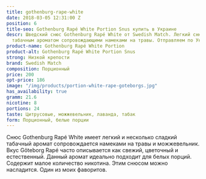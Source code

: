 ```yaml
---
title: gothenburg-rape-white
date: 2018-03-05 12:31:00 Z
position: 6
title-seo: Gothenburg Rapé White Portion Snus купить в Украине
descr: Шведский снюс Gothenburg Rapé White от Swedish Match. Легкий снюс с очень приятным
  табачным ароматом сопровождающими намеками на травы. Отправляем по Украине.
product-name: Gothenburg Rapé White Portion
product-alt: Gothenburg Rapé White Portion Snus
strong: Низкой крепости
brand: Swedish Match
composition: Порционный
price: 200
opt-price: 186
image: "/img/products/portion-white-rape-goteborgs.jpg"
has_availability: true
gramm: 21.6
nicotine: 8
portions: 24
taste: Цитрусовые, можжевельник, лаванда, табак
form: Порционный, белые порции
---
```


Снюс Gothenburg Rapé White имеет легкий и несколько сладкий табачный аромат сопровождается намеками на травы и можжевельник. Вкус Göteborg Rapé часто описывается как свежий, цветочный и естественный. Данный аромат идеально подходит для белых порций.<br>
Содержит малое количество никотина. Этим снюсом можно насладится. Один из моих фаворитов.